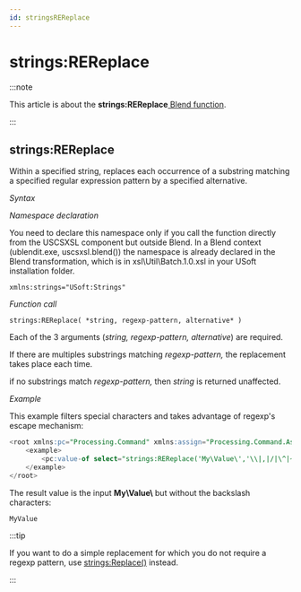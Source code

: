 ```yaml
---
id: stringsREReplace
---
```


# strings:REReplace




:::note

This article is about the **strings:REReplace**[ Blend function](/docs/Repositories/Blend_functions).

:::

## **strings:REReplace**

Within a specified string, replaces each occurrence of a substring matching a specified regular expression pattern by a specified alternative.

*Syntax*

*Namespace declaration*

You need to declare this namespace only if you call the function directly from the USCSXSL component but outside Blend. In a Blend context (ublendit.exe, uscsxsl.blend()) the namespace is already declared in the Blend transformation, which is in xsl\\Util\\Batch.1.0.xsl in your USoft installation folder.

```
xmlns:strings="USoft:Strings"
```

*Function call*

```
strings:REReplace( *string, regexp-pattern, alternative* )
```

Each of the 3 arguments (*string, regexp-pattern, alternative*) are required.

If there are multiples substrings matching *regexp-pattern,* the replacement takes place each time.

if no substrings match *regexp-pattern,* then *string* is returned unaffected.

*Example*

This example filters special characters and takes advantage of regexp's escape mechanism:

```sql
<root xmlns:pc="Processing.Command" xmlns:assign="Processing.Command.Assign">
	<example>
		<pc:value-of select="strings:REReplace('My\Value\','\\|,|/|\^|~|@|&|\||-|\(|\)|\[|\]|\{|\}|\*|\?|=|\+|\.|,|%','')"/>
	</example>
</root>
```

The result value is the input **My\\Value\\** but without the backslash characters:

```
MyValue
```


:::tip

If you want to do a simple replacement for which you do not require a regexp pattern, use [strings:Replace()](/docs/Repositories/Blend_functions/stringsReplace.md) instead.

:::

